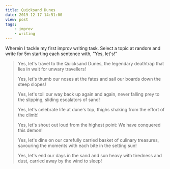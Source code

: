 ```yaml
---
title: Quicksand Dunes
date: 2019-12-17 14:51:00
view: post
tags:
    - improv
    - writing
---
```

Wherein I tackle my first improv writing task. Select a topic at random and write for 5m starting each sentence with, "Yes, let's!"
<!--more-->

> Yes, let's travel to the Quicksand Dunes, the legendary deathtrap that lies in wait for unwary travellers!
> 
> Yes, let's thumb our noses at the fates and sail our boards down the steep slopes!
> 
> Yes, let's toil our way back up again and again, never falling prey to the slipping, sliding escalators of sand!
> 
> Yes, let's celebrate life at dune's top, thighs shaking from the effort of the climb!
> 
> Yes, let's shout out loud from the highest point: We have conquered this demon!
> 
> Yes, let's dine on our carefully carried basket of culinary treasures, savouring the moments with each bite in the setting sun!
> 
> Yes, let's end our days in the sand and sun heavy with tiredness and dust, carried away by the wind to sleep!
